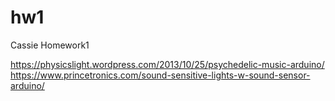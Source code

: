 # hw1
Cassie Homework1

https://physicslight.wordpress.com/2013/10/25/psychedelic-music-arduino/
https://www.princetronics.com/sound-sensitive-lights-w-sound-sensor-arduino/
